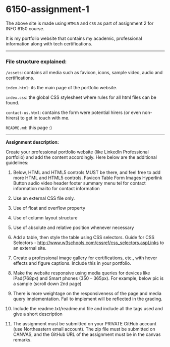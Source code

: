 # 6150-assignment-1

The above site is made using `HTML5` and `CSS` as part of assignment 2 for INFO 6150 course.

It is my portfolio website that contains my academic, professional information along with tech certifications.

---

### File structure explained:

`/assets`: contains all media such as favicon, icons, sample video, audio and certifications.

`index.html`: its the main page of the portfolio website.

`index.css`: the global CSS stylesheet where rules for all html files can be found.

`contact-us.html`: contains the form were potential hirers (or even non-hirers) to get in touch with me.

`README.md`: this page :)

---

**Assignment description:**

Create your professional portfolio website (like LinkedIn Professional portfolio) and add the content accordingly. Here below are the additional guidelines:

1. Below, HTML and HTML5 controls MUST be there, and feel free to add more HTML and HTML5 controls.
   Favicon
   Table
   Form
   Images
   Hyperlink
   Button
   audio
   video
   header
   footer
   summary
   menu
   tel for contact information
   mailto for contact information

2. Use an external CSS file only.
3. Use of float and overflow property
4. Use of column layout structure
5. Use of absolute and relative position whenever necessary
6. Add a table, then style the table using CSS selectors. Guide for CSS Selectors - http://www.w3schools.com/cssref/css_selectors.aspLinks to an external site.
7. Create a professional image gallery for certifications, etc., with hover effects and figure captions. Include this in your portfolio.
8. Make the website responsive using media queries for devices like iPad(768px) and Smart phones (350 – 365px). For example, below pic is a sample (scroll down 2nd page)
9. There is more weightage on the responsiveness of the page and media query implementation. Fail to implement will be reflected in the grading.
10. Include the readme.txt/readme.md file and include all the tags used and give a short description
11. The assignment must be submitted on your PRIVATE GitHub account (use Northeastern email account). The zip file must be submitted on CANVAS, and the GitHub URL of the assignment must be in the canvas remarks.
